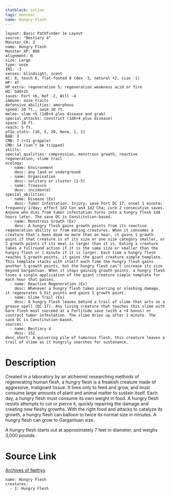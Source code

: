 ```yaml
---
statblock: inline
tags: monster
name: Hungry Flesh
---
```

```statblock
layout: Basic Pathfinder 1e Layout
source: "Bestiary 4"
Monster_CR: 3
name: Hungry Flesh
Monster_XP: 800
alignment: N
size: Large
type: ooze
INI: -3
senses: blindsight, scent
AC: 8, touch 6, flat-footed 8 (dex -3, natural +2, size -1)
HP: 47
HP_extra: regeneration 5; regeneration weakness acid or fire
HD: 5d8+25
saves: Fort +6, Ref -2, Will -4
immune: ooze traits
defensive_abilities: amorphous
speed: 20 ft., swim 20 ft.
melee: slam +5 (1d6+4 plus disease and grab)
special_attacks: constrict (1d6+4 plus disease)
space: 10 ft.
reach: 5 ft.
pf1e_stats: [16, 5, 20, None, 1, 1]
BAB: 3
CMB: 7 (+11 grapple)
CMD: 14 (can’t be tripped)
skills: 
special_qualities: compression, monstrous growth, reactive regeneration, slime trail
ecology:
  - name: Environment
    desc: any land or underground
  - name: Organisation
    desc: solitary or cluster (2-5)
  - name: Treasure
    desc: incidental
special_abilities:
  - name: Disease (Ex)
    desc: Tumor Infestation: Injury; save Fort DC 17; onset 1 minute; frequency 1/day; effect 1d2 Con and 1d2 Cha; cure 2 consecutive saves. Anyone who dies from tumor infestation turns into a hungry flesh 1d4 hours later. The save DC is Constitution-based.
  - name: Monstrous Growth (Ex)
    desc: A hungry flesh gains growth points from its reactive regeneration ability or from eating creatures. When it consumes a creature that’s been dead no more than an hour, it gains 1 growth point if that creature is of its size or one size category smaller, or 2 growth points if its meal is larger than it is. Eating a creature takes a fullround action if it is the same size or smaller than the hungry flesh or 1 minute if it is larger. Each time a hungry flesh reaches 5 growth points, it gains the giant creature simple template. This template stacks with itself each time the hungry flesh gains another 5 growth points, but the hungry flesh can’t increase its size beyond Gargantuan. When it stops gaining growth points, a hungry flesh loses a single application of the giant creature simple template for each hour that passes.
  - name: Reactive Regeneration (Ex)
    desc: Whenever a hungry flesh takes piercing or slashing damage, it regenerates 5 hit points and gains 1 growth point.
  - name: Slime Trail (Ex)
    desc: A hungry flesh leaves behind a trail of slime that acts as a grease spell (DC 17). Any living creature that touches this slime with bare flesh must succeed at a Fortitude save (with a +4 bonus) or contract tumor infestation. The slime dries up after 1 minute. The save DC is Constitution-based.
sources:
  - name: Bestiary 4
    desc: 152
desc_short: A quivering pile of tumorous flesh, this creature leaves a trail of slime as it hungrily searches for sustenance.
```
# Description
Created in a laboratory by an alchemist researching methods of regenerating human flesh, a hungry flesh is a freakish creature made of aggressive, malignant tissue. It lives only to feed and grow, and must consume large amounts of plant and animal matter to sustain itself. Each day, a hungry flesh must consume its own weight in food. A hungry flesh resists attempts to cut or pierce it, quickly repairing the damage and creating new fleshy growths. With the right food and attacks to catalyze its growth, a hungry flesh can balloon to twice its normal size in minutes. A hungry flesh can grow to Gargantuan size.

A hungry flesh starts out at approximately 7 feet in diameter, and weighs 3,000 pounds.
# Source Link
[Archives of Nethys](https://aonprd.com/MonsterDisplay.aspx?ItemName=Hungry%20Flesh)
```encounter-table
name: Hungry Flesh
creatures:
  - 1: Hungry Flesh
```
